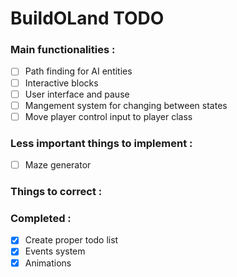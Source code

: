 # BuildOLand TODO

### Main functionalities :

- [ ] Path finding for AI entities
- [ ] Interactive blocks
- [ ] User interface and pause
- [ ] Mangement system for changing between states
- [ ] Move player control input to player class

### Less important things to implement :
- [ ] Maze generator

### Things to correct :


### Completed :
- [x] Create proper todo list
- [x] Events system
- [x] Animations
